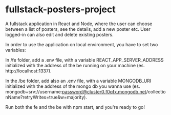 # fullstack-posters-project
A fullstack application in React and Node, where the user can choose between a list of posters, see the details, add a new poster etc. User logged-in can also edit and delete existing posters.

In order to use the application on local environment, you have to set two variables:

In /fe folder, add a .env file, with a variable REACT_APP_SERVER_ADDRESS initialized with the address of the be running on your machine (es. http://localhost:1337).

In the /be folder, add also an .env file, with a variable MONGODB_URI initialized with the address of the mongo db you wanna use (es. mongodb+srv://username:password@cluster0.f0qfx.mongodb.net/collectionName?retryWrites=true&w=majority).

Run both the fe and the be with npm start, and you're ready to go!

